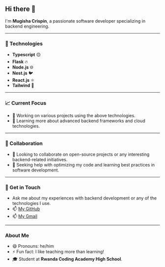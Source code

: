 ## Hi there 👋

I'm **Mugisha Crispin**, a passionate software developer specializing in backend engineering.

---

### 🚀 Technologies

- **Typescript** 🟡
- **Flask** 🔥
- **Node.js** 🌐
- **Nest.js** 🐦
- **React.js** ⚛️
- **Tailwind** 🎨

---

### 📈 Current Focus

- 🔭 Working on various projects using the above technologies.
- 🌱 Learning more about advanced backend frameworks and cloud technologies.

---

### 🤝 Collaboration

- 👯 Looking to collaborate on open-source projects or any interesting backend-related initiatives.
- 🤔 Seeking help with optimizing my code and learning best practices in software development.

---

### 💬 Get in Touch

- Ask me about my experiences with backend development or any of the technologies I use.
- 📫 [My GitHub](https://github.com/Mchiir/)
- 📫 [My Gmail](mugishachrispin590@gmail.com)
  
---

### About Me

- 😄 Pronouns: he/him
- ⚡ Fun fact: I like teaching more than learning!
- 🎓 Student at **Rwanda Coding Academy High School**.